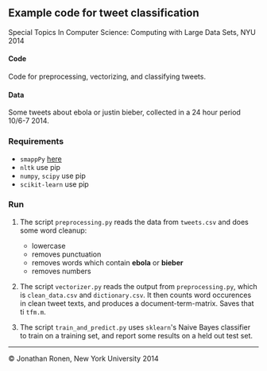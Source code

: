 ## Example code for tweet classification
Special Topics In Computer Science: Computing with Large Data Sets, NYU 2014

#### Code
Code for preprocessing, vectorizing, and classifying tweets.

#### Data
Some tweets about ebola or justin bieber, collected in a 24 hour period 10/6-7 2014.

### Requirements
* `smappPy` [here](https://github.com/SMAPPNYU/smappPy)
* `nltk` use pip
* `numpy`, `scipy` use pip
* `scikit-learn` use pip

### Run
1. The script `preprocessing.py` reads the data from `tweets.csv` and does some word cleanup:
    * lowercase
    * removes punctuation
    * removes words which contain **ebola** or **bieber**
    * removes numbers

2. The script `vectorizer.py` reads the output from `preprocessing.py`, which is `clean_data.csv` and `dictionary.csv`. It then counts word occurences in clean tweet texts, and produces a document-term-matrix. Saves that ti `tfm.m`.

3. The script `train_and_predict.py` uses `sklearn`'s Naive Bayes classifier to train on a training set, and report some results on a held out test set.

* * *

&copy; Jonathan Ronen, New York University 2014